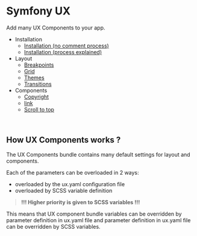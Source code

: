 # Symfony UX

Add many UX Components to your app.

- Installation
    - [Installation (no comment process)](./docs/install/no-comment.md)
    - [Installation (process explained)](./docs/install/explained.md)
- Layout
    - [Breakpoints](./docs/layout/breakpoints.md)
    - [Grid](./docs/layout/grid.md)
    - [Themes](./docs/layout/themes.md)
    - [Transitions](./docs/layout/transitions.md)
- Components
    - [Copyright](./docs/components/copyright.md)
    - [link](./docs/components/link.md)
    - [Scroll to top](./docs/components/scroll-to-top.md)
<br>

## How UX Components works ?

The UX Components bundle contains many default settings for layout and components.

Each of the parameters can be overloaded in 2 ways:
- overloaded by the ux.yaml configuration file
- overloaded by SCSS variable definition

> **!!! Higher priority is given to SCSS variables !!!**

This means that UX component bundle variables can be overridden by parameter definition in ux.yaml file and parameter definition in ux.yaml file can be overridden by SCSS variables.